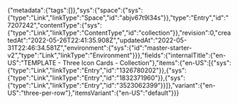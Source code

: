 {"metadata":{"tags":[]},"sys":{"space":{"sys":{"type":"Link","linkType":"Space","id":"abjv67t9l34s"}},"type":"Entry","id":"7207242","contentType":{"sys":{"type":"Link","linkType":"ContentType","id":"collection"}},"revision":0,"createdAt":"2022-05-26T22:41:35.908Z","updatedAt":"2022-05-31T22:46:34.581Z","environment":{"sys":{"id":"master-starter-v2","type":"Link","linkType":"Environment"}}},"fields":{"internalTitle":{"en-US":"TEMPLATE - Three Icon Cards - Collection"},"items":{"en-US":[{"sys":{"type":"Link","linkType":"Entry","id":"1326780202"}},{"sys":{"type":"Link","linkType":"Entry","id":"1832371960"}},{"sys":{"type":"Link","linkType":"Entry","id":"3523062399"}}]},"variant":{"en-US":"three-per-row"},"itemsVariant":{"en-US":"default"}}}